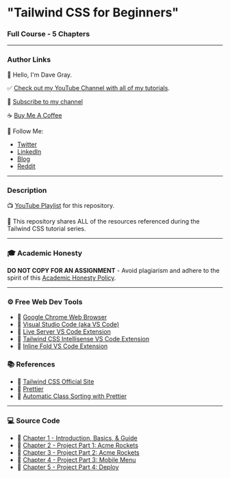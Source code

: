 # "Tailwind CSS for Beginners"

### Full Course - 5 Chapters

---

### Author Links

👋 Hello, I'm Dave Gray.

✅ [Check out my YouTube Channel with all of my tutorials](https://www.youtube.com/DaveGrayTeachesCode).

🚩 [Subscribe to my channel](https://bit.ly/3nGHmNn)

☕ [Buy Me A Coffee](https://buymeacoffee.com/DaveGray)

🚀 Follow Me:

- [Twitter](https://twitter.com/yesdavidgray)
- [LinkedIn](https://www.linkedin.com/in/davidagray/)
- [Blog](https://yesdavidgray.com)
- [Reddit](https://www.reddit.com/user/DaveOnEleven)

---

### Description

📺 [YouTube Playlist](https://bit.ly/3BKYrzg) for this repository.

🚀 This repository shares ALL of the resources referenced during the Tailwind CSS tutorial series.

---

### 🎓 Academic Honesty

**DO NOT COPY FOR AN ASSIGNMENT** - Avoid plagiarism and adhere to the spirit of this [Academic Honesty Policy](https://www.freecodecamp.org/news/academic-honesty-policy/).

---

### ⚙ Free Web Dev Tools

- 🔗 [Google Chrome Web Browser](https://google.com/chrome/)
- 🔗 [Visual Studio Code (aka VS Code)](https://code.visualstudio.com/)
- 🔗 [Live Server VS Code Extension](https://marketplace.visualstudio.com/items?itemName=ritwickdey.LiveServer)
- 🔗 [Tailwind CSS Intellisense VS Code Extension](https://marketplace.visualstudio.com/items?itemName=bradlc.vscode-tailwindcss)
- 🔗 [Inline Fold VS Code Extension](https://marketplace.visualstudio.com/items?itemName=moalamri.inline-fold)


### 📚 References
- 🔗 [Tailwind CSS Official Site](https://tailwindcss.com/)
- 🔗 [Prettier](https://www.npmjs.com/package/prettier)
- 🔗 [Automatic Class Sorting with Prettier](https://tailwindcss.com/blog/automatic-class-sorting-with-prettier)

---

### 💻 Source Code

- 🔗 [Chapter 1 - Introduction, Basics, & Guide](https://github.com/gitdagray/tailwind-css-course/tree/main/lesson01)
- 🔗 [Chapter 2 - Project Part 1: Acme Rockets](https://github.com/gitdagray/tailwind-css-course/tree/main/lesson02)
- 🔗 [Chapter 3 - Project Part 2: Acme Rockets](https://github.com/gitdagray/tailwind-css-course/tree/main/lesson03)
- 🔗 [Chapter 4 - Project Part 3: Mobile Menu](https://github.com/gitdagray/tailwind-css-course/tree/main/lesson04)
- 🔗 [Chapter 5 - Project Part 4: Deploy](https://github.com/gitdagray/tailwind-css-course/tree/main/lesson05)
